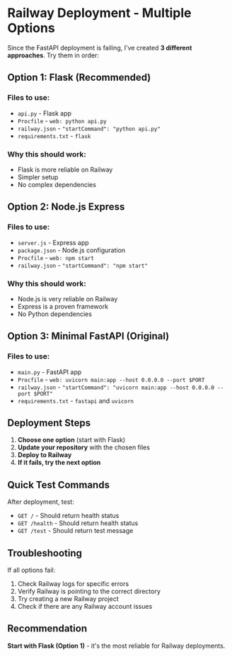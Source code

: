 # Railway Deployment - Multiple Options

Since the FastAPI deployment is failing, I've created **3 different approaches**. Try them in order:

## Option 1: Flask (Recommended)

### Files to use:

- `api.py` - Flask app
- `Procfile` - `web: python api.py`
- `railway.json` - `"startCommand": "python api.py"`
- `requirements.txt` - `flask`

### Why this should work:

- Flask is more reliable on Railway
- Simpler setup
- No complex dependencies

## Option 2: Node.js Express

### Files to use:

- `server.js` - Express app
- `package.json` - Node.js configuration
- `Procfile` - `web: npm start`
- `railway.json` - `"startCommand": "npm start"`

### Why this should work:

- Node.js is very reliable on Railway
- Express is a proven framework
- No Python dependencies

## Option 3: Minimal FastAPI (Original)

### Files to use:

- `main.py` - FastAPI app
- `Procfile` - `web: uvicorn main:app --host 0.0.0.0 --port $PORT`
- `railway.json` - `"startCommand": "uvicorn main:app --host 0.0.0.0 --port $PORT"`
- `requirements.txt` - `fastapi` and `uvicorn`

## Deployment Steps

1. **Choose one option** (start with Flask)
2. **Update your repository** with the chosen files
3. **Deploy to Railway**
4. **If it fails, try the next option**

## Quick Test Commands

After deployment, test:

- `GET /` - Should return health status
- `GET /health` - Should return health status
- `GET /test` - Should return test message

## Troubleshooting

If all options fail:

1. Check Railway logs for specific errors
2. Verify Railway is pointing to the correct directory
3. Try creating a new Railway project
4. Check if there are any Railway account issues

## Recommendation

**Start with Flask (Option 1)** - it's the most reliable for Railway deployments.
